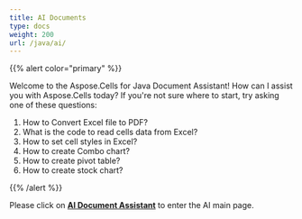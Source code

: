 ```yaml
---
title: AI Documents
type: docs
weight: 200
url: /java/ai/
---
```


{{% alert color="primary" %}}

Welcome to the Aspose.Cells for Java Document Assistant! How can I assist you with Aspose.Cells today? If you're not sure where to start, try asking one of these questions:

1. How to Convert Excel file to PDF?
1. What is the code to read cells data from Excel?
1. How to set cell styles in Excel?
1. How to create Combo chart?
1. How to create pivot table?
1. How to create stock chart?

{{% /alert %}}

Please click on [**AI Document Assistant**](https://products.aspose.ai/cells/chat/document/java) to enter the AI main page.
